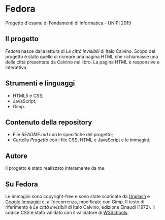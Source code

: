 # Fedora
Progetto d'esame di Fondamenti di Informatica - UNIPI 2019

## Il progetto
*Fedora* nasce dalla lettura di *Le città invisibili* di Italo Calvino. Scopo del progetto è stato quello di ricreare una pagina HTML che richiamasse una delle città presentate da Calvino nel libro.
La pagina HTML è responsive e interattiva.

## Strumenti e linguaggi
- HTML5 e CSS;
- JavaScript;
- Gimp.

## Contenuto della repository
- File *README.md* con le specifiche del progetto;
- Cartella *Progetto* con i file CSS, HTML e JavaScript e le immagini.

## Autore
Il progetto è stato realizzato interamente da me. 

## Su Fedora
Le immagini sono copyright-free e sono state scaricate da [Unplash](Unsplash.com) e [Google Immagini](https://www.google.com/imghp?hl=it_it) e, all'occorrenza, modificate con Gimp. Il testo di riferimento è *Le città invisibili* di Italo Calvino, edizione Einaudi (1972). Il codice CSS è stato validato con il validatore di [W3Schools](https://validator.w3.org/).
